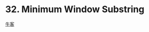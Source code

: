# 32. Minimum Window Substring

[牛客](https://www.nowcoder.com/questionTerminal/c466d480d20c4c7c9d322d12ca7955ac)